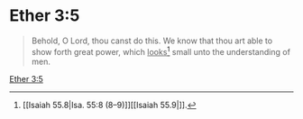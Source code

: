 # Ether 3:5

> Behold, O Lord, thou canst do this. We know that thou art able to show forth great power, which <u>looks</u>[^a] small unto the understanding of men.

[Ether 3:5](https://www.churchofjesuschrist.org/study/scriptures/bofm/ether/3?lang=eng&id=p5#p5)


[^a]: [[Isaiah 55.8|Isa. 55:8 (8–9)]][[Isaiah 55.9|]].  
